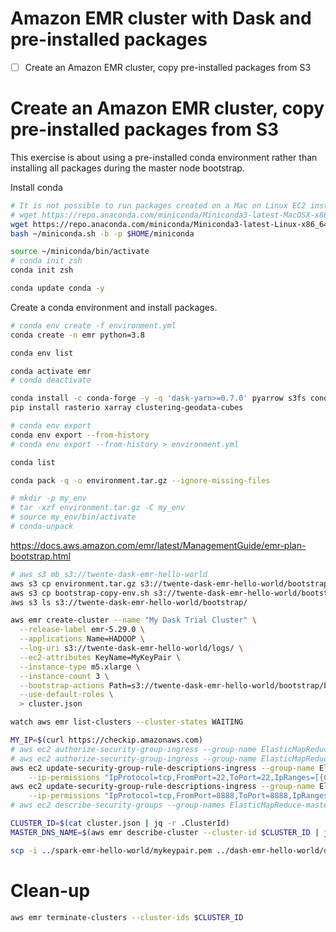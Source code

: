 # Amazon EMR cluster with Dask and pre-installed packages

- [ ] Create an Amazon EMR cluster, copy pre-installed packages from S3

# Create an Amazon EMR cluster, copy pre-installed packages from S3

This exercise is about using a pre-installed conda environment rather than installing all packages during the master node bootstrap.

Install conda

```bash
# It is not possible to run packages created on a Mac on Linux EC2 instances.
# wget https://repo.anaconda.com/miniconda/Miniconda3-latest-MacOSX-x86_64.sh -O ~/miniconda.sh
wget https://repo.anaconda.com/miniconda/Miniconda3-latest-Linux-x86_64.sh -O ~/miniconda.sh
bash ~/miniconda.sh -b -p $HOME/miniconda

source ~/miniconda/bin/activate
# conda init zsh
conda init zsh

conda update conda -y
```

Create a conda environment and install packages.

```bash
# conda env create -f environment.yml
conda create -n emr python=3.8

conda env list

conda activate emr
# conda deactivate

conda install -c conda-forge -y -q 'dask-yarn>=0.7.0' pyarrow s3fs conda-pack tornado=6.1 gdal
pip install rasterio xarray clustering-geodata-cubes

# conda env export
conda env export --from-history
# conda env export --from-history > environment.yml

conda list

conda pack -q -o environment.tar.gz --ignore-missing-files

# mkdir -p my_env
# tar -xzf environment.tar.gz -C my_env
# source my_env/bin/activate
# conda-unpack
```

https://docs.aws.amazon.com/emr/latest/ManagementGuide/emr-plan-bootstrap.html

```bash
# aws s3 mb s3://twente-dask-emr-hello-world
aws s3 cp environment.tar.gz s3://twente-dask-emr-hello-world/bootstrap/environment.tar.gz
aws s3 cp bootstrap-copy-env.sh s3://twente-dask-emr-hello-world/bootstrap/bootstrap-copy-env.sh
aws s3 ls s3://twente-dask-emr-hello-world/bootstrap/

aws emr create-cluster --name "My Dask Trial Cluster" \
  --release-label emr-5.29.0 \
  --applications Name=HADOOP \
  --log-uri s3://twente-dask-emr-hello-world/logs/ \
  --ec2-attributes KeyName=MyKeyPair \
  --instance-type m5.xlarge \
  --instance-count 3 \
  --bootstrap-actions Path=s3://twente-dask-emr-hello-world/bootstrap/bootstrap-copy-env.sh \
  --use-default-roles \
  > cluster.json

watch aws emr list-clusters --cluster-states WAITING

MY_IP=$(curl https://checkip.amazonaws.com)
# aws ec2 authorize-security-group-ingress --group-name ElasticMapReduce-master --protocol tcp --port 22 --cidr $MY_IP/32
# aws ec2 authorize-security-group-ingress --group-name ElasticMapReduce-master --protocol tcp --port 8888 --cidr $MY_IP/32
aws ec2 update-security-group-rule-descriptions-ingress --group-name ElasticMapReduce-master \
    --ip-permissions "IpProtocol=tcp,FromPort=22,ToPort=22,IpRanges=[{CidrIp=$MY_IP/32,Description=\"SSH access from home\"}]"
aws ec2 update-security-group-rule-descriptions-ingress --group-name ElasticMapReduce-master \
    --ip-permissions "IpProtocol=tcp,FromPort=8888,ToPort=8888,IpRanges=[{CidrIp=$MY_IP/32,Description=\"Jupyter access from home\"}]"
# aws ec2 describe-security-groups --group-names ElasticMapReduce-master

CLUSTER_ID=$(cat cluster.json | jq -r .ClusterId)
MASTER_DNS_NAME=$(aws emr describe-cluster --cluster-id $CLUSTER_ID | jq -r .Cluster.MasterPublicDnsName)

scp -i ../spark-emr-hello-world/mykeypair.pem ../dash-emr-hello-world/dask-test.ipynb hadoop@$MASTER_DNS_NAME:~/.
```

# Clean-up

```bash
aws emr terminate-clusters --cluster-ids $CLUSTER_ID
```
